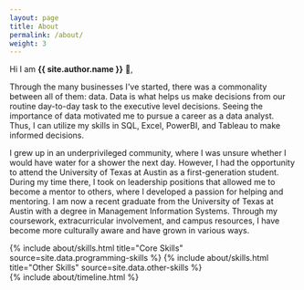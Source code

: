 ```yaml
---
layout: page
title: About
permalink: /about/
weight: 3
---
```


Hi I am **{{ site.author.name }}** :wave:,<br>

Through the many businesses I've started, there was a commonality between all of them: data. Data is what helps us make decisions from our routine day-to-day task to the executive level decisions. Seeing the importance of data motivated me to pursue a career as a data analyst. Thus, I can utilize my skills in SQL, Excel, PowerBI, and Tableau to make informed decisions.

I grew up in an underprivileged community, where I was unsure whether I would have water for a shower the next day. However, I had the opportunity to attend the University of Texas at Austin as a first-generation student. During my time there, I took on leadership positions that allowed me to become a mentor to others, where I developed a passion for helping and mentoring. I am now a recent graduate from the University of Texas at Austin with a degree in Management Information Systems. Through my coursework, extracurricular involvement, and campus resources, I have become more culturally aware and have grown in various ways.

<div class="row">
{% include about/skills.html title="Core Skills" source=site.data.programming-skills %}
{% include about/skills.html title="Other Skills" source=site.data.other-skills %}
</div>

<div class="row">
{% include about/timeline.html %}
</div>